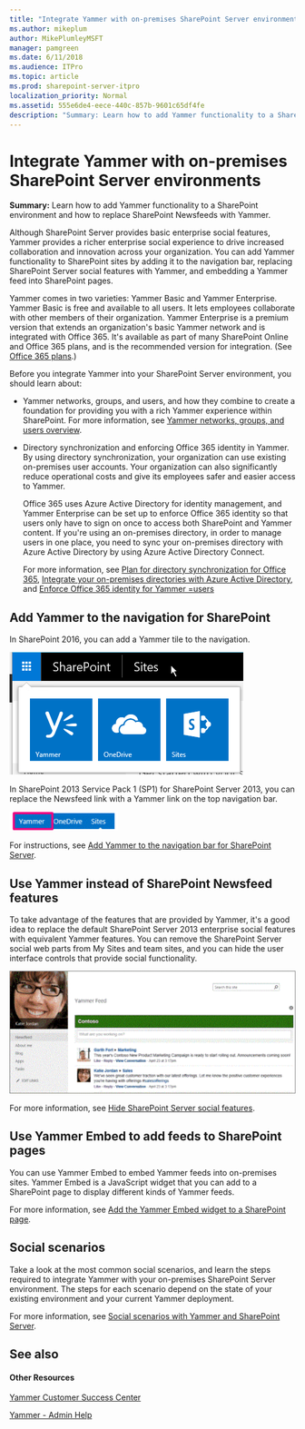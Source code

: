 ```yaml
---
title: "Integrate Yammer with on-premises SharePoint Server environments"
ms.author: mikeplum
author: MikePlumleyMSFT
manager: pamgreen
ms.date: 6/11/2018
ms.audience: ITPro
ms.topic: article
ms.prod: sharepoint-server-itpro
localization_priority: Normal
ms.assetid: 555e6de4-eece-440c-857b-9601c65df4fe
description: "Summary: Learn how to add Yammer functionality to a SharePoint Server environment and how to replace SharePoint Newsfeeds with Yammer."
---
```


# Integrate Yammer with on-premises SharePoint Server environments

 **Summary:** Learn how to add Yammer functionality to a SharePoint environment and how to replace SharePoint Newsfeeds with Yammer. 
 
Although SharePoint Server provides basic enterprise social features, Yammer provides a richer enterprise social experience to drive increased collaboration and innovation across your organization. You can add Yammer functionality to SharePoint sites by adding it to the navigation bar, replacing SharePoint Server social features with Yammer, and embedding a Yammer feed into SharePoint pages. 

Yammer comes in two varieties: Yammer Basic and Yammer Enterprise. Yammer Basic is free and available to all users. It lets employees collaborate with other members of their organization. Yammer Enterprise is a premium version that extends an organization's basic Yammer network and is integrated with Office 365. It's available as part of many SharePoint Online and Office 365 plans, and is the recommended version for integration. (See [Office 365 plans](https://go.microsoft.com/fwlink/p/?LinkId=394054).)   
  
Before you integrate Yammer into your SharePoint Server  environment, you should learn about:
- Yammer networks, groups, and users, and how they combine to create a foundation for providing you with a rich Yammer experience within SharePoint. For more information, see [Yammer networks, groups, and users overview](yammer-networks-groups-and-users-overview.md).
- Directory synchronization and enforcing Office 365 identity in Yammer. By using directory synchronization, your organization can use existing on-premises user accounts. Your organization can also significantly reduce operational costs and give its employees safer and easier access to Yammer. 
  
    Office 365 uses Azure Active Directory for identity management, and Yammer Enterprise can be set up to enforce Office 365 identity so that users only have to sign on once to access both SharePoint and Yammer content. If you're using an on-premises directory, in order to manage users in one place, you need to sync your on-premises directory with Azure Active Directory by using Azure Active Directory Connect. 
  
    For more information, see [Plan for directory synchronization for Office 365](https://go.microsoft.com/fwlink/?linkid=875044), [Integrate your on-premises directories with Azure Active Directory](https://go.microsoft.com/fwlink/p/?LinkId=869669), and [Enforce Office 365 identity for Yammer =users](https://go.microsoft.com/fwlink/?linkid=875249)
    
## Add Yammer to the navigation for SharePoint 

In SharePoint 2016, you can add a Yammer tile to the navigation.

 ![SharePoint navigation showing the Yammer tile](../media/yammer-tile-sharepoint.png)

In SharePoint 2013 Service Pack 1 (SP1) for SharePoint Server 2013, you can replace the Newsfeed link with a Yammer link on the top navigation bar.

![SharePoint navigation bar with Yammer](../media/Yammerinonpremnavbar.gif)
  
For instructions, see [Add Yammer to the navigation bar for SharePoint Server](add-yammer-to-the-navigation-bar-for-sharepoint-Server.md).
  
## Use Yammer instead of SharePoint Newsfeed features

To take advantage of the features that are provided by Yammer, it's a good idea to replace the default SharePoint Server 2013 enterprise social features with equivalent Yammer features. You can remove the SharePoint Server social web parts from My Sites and team sites, and you can hide the user interface controls that provide social functionality.
  
![Yammer home feed on a My Site page](../media/Yammerhomefeed.gif)
  
For more information, see [Hide SharePoint Server social features](hide-sharepoint-server-social-features.md).
  
## Use Yammer Embed to add feeds to SharePoint pages

You can use Yammer Embed to embed Yammer feeds into on-premises sites. Yammer Embed is a JavaScript widget that you can add to a SharePoint page to display different kinds of Yammer feeds.
  
For more information, see [Add the Yammer Embed widget to a SharePoint page](add-the-yammer-embed-widget-to-a-sharepoint-page.md).
  
## Social scenarios

Take a look at the most common social scenarios, and learn the steps required to integrate Yammer with your on-premises SharePoint Server environment. The steps for each scenario depend on the state of your existing environment and your current Yammer deployment.
  
For more information, see [Social scenarios with Yammer and SharePoint Server](social-scenarios-with-yammer-and-sharepoint-server.md).
  
## See also

#### Other Resources

[Yammer Customer Success Center](https://go.microsoft.com/fwlink/p/?LinkID=331300)
  
[Yammer - Admin Help](https://go.microsoft.com/fwlink/?linkid=525575)


